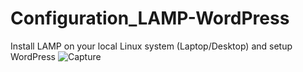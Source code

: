 # Configuration_LAMP-WordPress
Install LAMP on your local Linux system (Laptop/Desktop) and setup WordPress
![Capture](https://user-images.githubusercontent.com/16596896/58789569-52649e00-85a3-11e9-8a3b-ce64b2e8100f.PNG)

